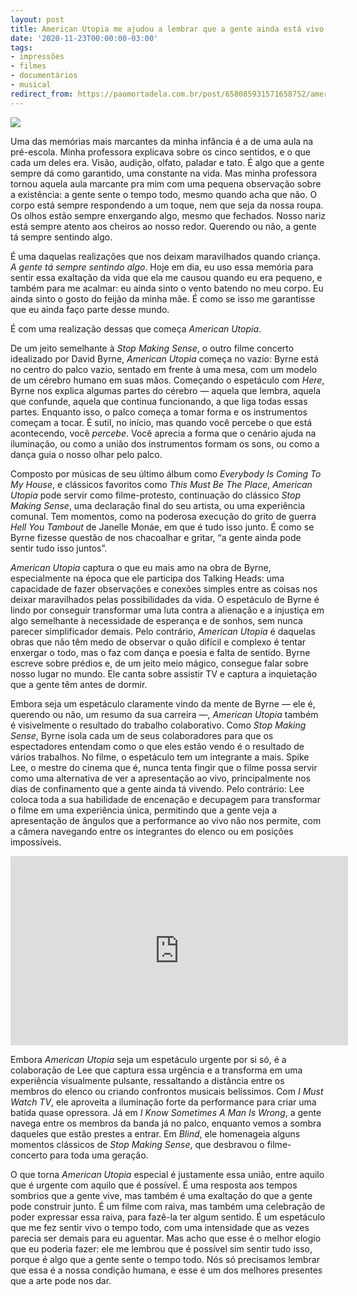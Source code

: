 ```yaml
---
layout: post
title: American Utopia me ajudou a lembrar que a gente ainda está vivo
date: '2020-11-23T00:00:00-03:00'
tags:
- impressões
- filmes
- documentários
- musical
redirect_from: https://paomortadela.com.br/post/658085931571658752/american-utopia-me-ajudou-a-lembrar-que-a-gente
---
```

![](https://64.media.tumblr.com/f20d44dbf9740bc1f35337695b243002/546c22b0a1bac7fc-45/s540x810/97d781b3636f6497030ab30e9a9020464e57eb8d.jpg)

Uma das memórias mais marcantes da minha infância é a de uma aula na pré-escola. Minha professora explicava sobre os cinco sentidos, e o que cada um deles era. Visão, audição, olfato, paladar e tato. É algo que a gente sempre dá como garantido, uma constante na vida. Mas minha professora tornou aquela aula marcante pra mim com uma pequena observação sobre a existência: a gente sente o tempo todo, mesmo quando acha que não. O corpo está sempre respondendo a um toque, nem que seja da nossa roupa. Os olhos estão sempre enxergando algo, mesmo que fechados. Nosso nariz está sempre atento aos cheiros ao nosso redor. Querendo ou não, a gente tá sempre sentindo algo.

É uma daquelas realizações que nos deixam maravilhados quando criança. _A gente tá sempre sentindo algo_. Hoje em dia, eu uso essa memória para sentir essa exaltação da vida que ela me causou quando eu era pequeno, e também para me acalmar: eu ainda sinto o vento batendo no meu corpo. Eu ainda sinto o gosto do feijão da minha mãe. É como se isso me garantisse que eu ainda faço parte desse mundo.

É com uma realização dessas que começa _American Utopia_.

De um jeito semelhante à _Stop Making Sense_, o outro filme concerto idealizado por David Byrne, _American Utopia_ começa no vazio: Byrne está no centro do palco vazio, sentado em frente à uma mesa, com um modelo de um cérebro humano em suas mãos. Começando o espetáculo com _Here_, Byrne nos explica algumas partes do cérebro — aquela que lembra, aquela que confunde, aquela que continua funcionando, a que liga todas essas partes. Enquanto isso, o palco começa a tomar forma e os instrumentos começam a tocar. É sutil, no início, mas quando você percebe o que está acontecendo, você _percebe_. Você aprecia a forma que o cenário ajuda na iluminação, ou como a união dos instrumentos formam os sons, ou como a dança guia o nosso olhar pelo palco.

Composto por músicas de seu último álbum como _Everybody Is Coming To My House_, e clássicos favoritos como _This Must Be The Place_, _American Utopia_ pode servir como filme-protesto, continuação do clássico _Stop Making Sense_, uma declaração final do seu artista, ou uma experiência comunal. Tem momentos, como na poderosa execução do grito de guerra _Hell You Tambout_ de Janelle Monáe, em que é tudo isso junto. É como se Byrne fizesse questão de nos chacoalhar e gritar, “a gente ainda pode sentir tudo isso juntos”.

_American Utopia_ captura o que eu mais amo na obra de Byrne, especialmente na época que ele participa dos Talking Heads: uma capacidade de fazer observações e conexões simples entre as coisas nos deixar maravilhados pelas possibilidades da vida. O espetáculo de Byrne é lindo por conseguir transformar uma luta contra a alienação e a injustiça em algo semelhante à necessidade de esperança e de sonhos, sem nunca parecer simplificador demais. Pelo contrário, _American Utopia_ é daquelas obras que não têm medo de observar o quão difícil e complexo é tentar enxergar o todo, mas o faz com dança e poesia e falta de sentido. Byrne escreve sobre prédios e, de um jeito meio mágico, consegue falar sobre nosso lugar no mundo. Ele canta sobre assistir TV e captura a inquietação que a gente têm antes de dormir.

Embora seja um espetáculo claramente vindo da mente de Byrne — ele é, querendo ou não, um resumo da sua carreira —, _American Utopia_ também é visivelmente o resultado do trabalho colaborativo. Como _Stop Making Sense_, Byrne isola cada um de seus colaboradores para que os espectadores entendam como o que eles estão vendo é o resultado de vários trabalhos. No filme, o espetáculo tem um integrante a mais. Spike Lee, o mestre do cinema que é, nunca tenta fingir que o filme possa servir como uma alternativa de ver a apresentação ao vivo, principalmente nos dias de confinamento que a gente ainda tá vivendo. Pelo contrário: Lee coloca toda a sua habilidade de encenação e decupagem para transformar o filme em uma experiência única, permitindo que a gente veja a apresentação de ângulos que a performance ao vivo não nos permite, com a câmera navegando entre os integrantes do elenco ou em posições impossíveis.

<iframe width="540" height="303" id="youtube_iframe" src="https://www.youtube.com/embed/lg4hcgtjDPc?feature=oembed&amp;enablejsapi=1&amp;origin=https://safe.txmblr.com&amp;wmode=opaque" frameborder="0" allow="accelerometer; autoplay; clipboard-write; encrypted-media; gyroscope; picture-in-picture" allowfullscreen=""></iframe>

Embora _American Utopia_ seja um espetáculo urgente por si só, é a colaboração de Lee que captura essa urgência e a transforma em uma experiência visualmente pulsante, ressaltando a distância entre os membros do elenco ou criando confrontos musicais belíssimos. Com _I Must Watch TV_, ele aproveita a iluminação forte da performance para criar uma batida quase opressora. Já em _I Know Sometimes A Man Is Wrong_, a gente navega entre os membros da banda já no palco, enquanto vemos a sombra daqueles que estão prestes a entrar. Em _Blind_, ele homenageia alguns momentos clássicos de _Stop Making Sense_, que desbravou o filme-concerto para toda uma geração.

O que torna _American Utopia_ especial é justamente essa união, entre aquilo que é urgente com aquilo que é possível. É uma resposta aos tempos sombrios que a gente vive, mas também é uma exaltação do que a gente pode construir junto. É um filme com raiva, mas também uma celebração de poder expressar essa raiva, para fazê-la ter algum sentido. É um espetáculo que me fez sentir vivo o tempo todo, com uma intensidade que as vezes parecia ser demais para eu aguentar. Mas acho que esse é o melhor elogio que eu poderia fazer: ele me lembrou que é possível sim sentir tudo isso, porque é algo que a gente sente o tempo todo. Nós só precisamos lembrar que essa é a nossa condição humana, e esse é um dos melhores presentes que a arte pode nos dar.

